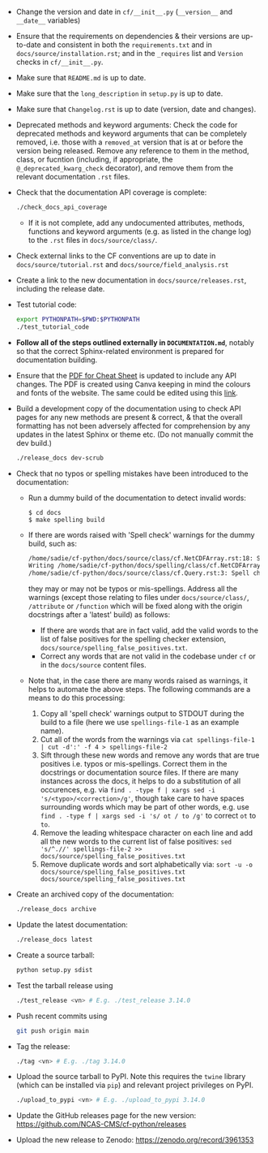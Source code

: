 * Change the version and date in `cf/__init__.py` (`__version__` and
  `__date__` variables)

* Ensure that the requirements on dependencies & their versions are
  up-to-date and consistent in both the `requirements.txt` and in
  `docs/source/installation.rst`; and in the `_requires` list and
  `Version` checks in `cf/__init__.py`.

* Make sure that `README.md` is up to date.

* Make sure that the `long_description` in `setup.py` is up to date.

* Make sure that `Changelog.rst` is up to date (version, date and
  changes).

* Deprecated methods and keyword arguments: Check the code for
  deprecated methods and keyword arguments that can be completely
  removed, i.e. those with a ``removed_at`` version that is at or
  before the version being released. Remove any reference to them in
  the method, class, or fucntion (including, if appropriate, the
  ``@_deprecated_kwarg_check`` decorator), and remove them from the
  relevant documentation ``.rst`` files.

* Check that the documentation API coverage is complete:

  ```bash
  ./check_docs_api_coverage
  ```

  * If it is not complete, add any undocumented attributes, methods,
    functions and keyword arguments (e.g. as listed in the change log)
    to the `.rst` files in `docs/source/class/`.

* Check external links to the CF conventions are up to date in
  `docs/source/tutorial.rst` and `docs/source/field_analysis.rst`

* Create a link to the new documentation in
  `docs/source/releases.rst`, including the release date.

* Test tutorial code:

  ```bash
  export PYTHONPATH=$PWD:$PYTHONPATH
  ./test_tutorial_code
  ```

* **Follow all of the steps outlined externally in `DOCUMENTATION.md`**,
  notably so that the correct Sphinx-related environment is prepared for
  documentation building.
  
* Ensure that the [PDF for Cheat Sheet](docs/_downloads/cheatsheet.pdf) 
  is updated to include any API changes. The PDF is created using Canva 
  keeping in mind the colours and fonts of the website. The same could 
  be edited using this 
  [link](https://www.canva.com/design/DAFk9_BVfNY/gmQHycBiV_YbTIWMqYxK1g/edit).

* Build a development copy of the documentation using to check API
  pages for any new methods are present & correct, & that the overall
  formatting has not been adversely affected for comprehension by any
  updates in the latest Sphinx or theme etc. (Do not manually commit
  the dev build.)

  ```bash
  ./release_docs dev-scrub
  ```

* Check that no typos or spelling mistakes have been introduced to the
  documentation:

  * Run a dummy build of the documentation to detect invalid words:

     ```console
     $ cd docs
     $ make spelling build
     ```

  * If there are words raised with 'Spell check' warnings for the dummy
    build, such as:

    ```bash
    /home/sadie/cf-python/docs/source/class/cf.NetCDFArray.rst:18: Spell check: isw: element in the sequence isw the name of the group in which.
    Writing /home/sadie/cf-python/docs/spelling/class/cf.NetCDFArray.spelling
    /home/sadie/cf-python/docs/source/class/cf.Query.rst:3: Spell check: encapulates:  object encapulates a condition, such as.
    ```

    they may or may not be typos or mis-spellings. Address all the warnings
    (except those relating to files under `docs/source/class/`,
    `/attribute` or `/function` which will be fixed along with the origin
    docstrings after a 'latest' build) as follows:

    * If there are words that are in fact valid, add the valid words to
      the list of false positives for the spelling checker extension,
      `docs/source/spelling_false_positives.txt`.
    * Correct any words that are not valid in the codebase under `cf` or
      in the `docs/source` content files.

  * Note that, in the case there are many words raised as warnings, it
    helps to automate the above steps. The following commands are a means
    to do this processing:

    1. Copy all 'spell check' warnings output to STDOUT during the build to
       a file (here we use `spellings-file-1` as an example name).
    2. Cut all of the words from the warnings via
       `cat spellings-file-1 | cut -d':' -f 4 > spellings-file-2`
    3. Sift through these new words and remove any words that are true
       positives i.e. typos or mis-spellings. Correct them in the
       docstrings or documentation source files. If there are many
       instances across the docs, it helps to do a substitution of all
       occurences, e.g. via `find . -type f | xargs sed -i 's/<typo>/<correction>/g'`,
       though take care to have spaces surrounding words which may be
       part of other words, e.g. use
       `find . -type f | xargs sed -i 's/ ot / to /g'` to correct `ot` to `to`.
    4. Remove the leading whitespace character on each line and add
       all the new words to the current list of false positives:
       `sed 's/^.//' spellings-file-2 >> docs/source/spelling_false_positives.txt`
    5. Remove duplicate words and sort alphabetically via:
       `sort -u -o docs/source/spelling_false_positives.txt docs/source/spelling_false_positives.txt`

* Create an archived copy of the documentation:

  ```bash
  ./release_docs archive
  ```

* Update the latest documentation:

  ```bash
  ./release_docs latest
  ```
  
* Create a source tarball:

  ```bash
  python setup.py sdist
  ```

* Test the tarball release using

  ```bash
  ./test_release <vn> # E.g. ./test_release 3.14.0
  ```

* Push recent commits using

  ```bash
  git push origin main
  ```
  
* Tag the release:

  ```bash
  ./tag <vn> # E.g. ./tag 3.14.0
  ```
  
* Upload the source tarball to PyPI. Note this requires the `twine`
  library (which can be installed via `pip`) and relevant project
  privileges on PyPI.

  ```bash
  ./upload_to_pypi <vn> # E.g. ./upload_to_pypi 3.14.0
  ```

* Update the GitHub releases page for the new version:
  https://github.com/NCAS-CMS/cf-python/releases
  
* Upload the new release to Zenodo: https://zenodo.org/record/3961353
